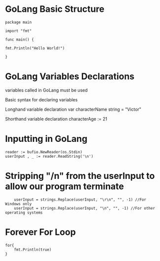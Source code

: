 # GoLang Basic Structure

    package main

    import "fmt"

    func main() {

    fmt.Println("Hello World!") 
    
    }

# GoLang Variables Declarations
variables called in GoLang must be used

Basic syntax for declaring variables

Longhand variable declaration
    var characterName string = "Victor"

Shorthand variable declaration
    characterAge := 21

# Inputting in GoLang

    reader := bufio.NewReader(os.Stdin)
    userInput , _ := reader.ReadString('\n')


# Stripping "/n" from the userInput to allow our program terminate

		userInput = strings.Replace(userInput, "\r\n", "", -1) //For Windows only
		userInput = strings.Replace(userInput, "\n", "", -1) //For other operating systems

# Forever For Loop
    for{
        fmt.Println(true)
    }